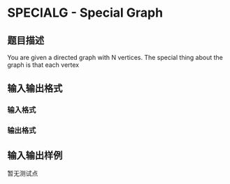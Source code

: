# SPECIALG - Special Graph

## 题目描述

You are given a directed graph with N vertices. The special thing about the graph is that each vertex

## 输入输出格式

### 输入格式

### 输出格式

## 输入输出样例

暂无测试点

